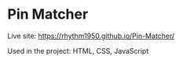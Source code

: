 # Pin Matcher

Live site: https://rhythm1950.github.io/Pin-Matcher/

Used in the project: HTML, CSS, JavaScript
